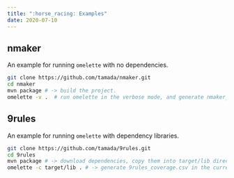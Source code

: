 ```yaml
---
title: ":horse_racing: Examples"
date: 2020-07-10
---
```


## nmaker

An example for running `omelette` with no dependencies.

```sh
git clone https://github.com/tamada/nmaker.git
cd nmaker
mvn package # -> build the project.
omelette -v .  # run omelette in the verbose mode, and generate nmaker_coverage.csv in the current directory.
```


## 9rules

An example for running `omelette` with dependency libraries.

```sh
git clone https://github.com/tamada/9rules.git
cd 9rules
mvn package # -> download dependencies, copy them into target/lib directory, then build the project.
omelette -c target/lib . # -> generate 9rules_coverage.csv in the current directory.
```
